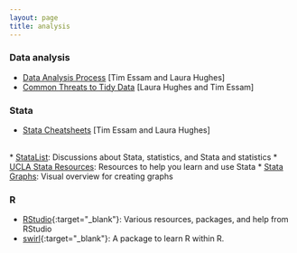 ```yaml
---
layout: page
title: analysis
---
```


### Data analysis

* <a href = "/resources/pdf/Diagram of Analytical Process.pdf" id = "analyticalprocess" target = "_blank" onclick="trackOutboundLink('DiagramofAnalyticalProcess.pdf');">Data Analysis Process</a> [Tim Essam and Laura Hughes]
* <a href = "/resources/pdf/Threats to tidy data handout.pdf" id = "tidydata"
target = "_blank" onclick="trackOutboundLink('ThreatsToTidyData.pdf');">Common Threats to Tidy Data</a> [Laura Hughes and Tim Essam]

### Stata

* <a href = "http://geocenter.github.io/StataTraining/portfolio/01_resource/" id = "Stata"
target = "_blank" onclick="trackOutboundLink('Link to Stata Cheatsheets site');">Stata Cheatsheets</a> [Tim Essam and Laura Hughes]
<br>
* <a href = "http://www.statalist.org/" target="_blank">StataList</a>: Discussions about Stata, statistics, and Stata and statistics
* <a href = "http://www.ats.ucla.edu/stat/stata/" target="_blank">UCLA Stata Resources</a>:  Resources to help you learn and use Stata
* <a href = "http://www.stata.com/support/faqs/graphics/gph/stata-graphs/" target="_blank">Stata Graphs</a>: Visual overview for creating graphs

### R

* [RStudio](https://www.rstudio.com/resources/faqs/){:target="_blank"}: Various resources, packages, and help from RStudio
* [swirl](http://swirlstats.com/){:target="_blank"}: A package to learn R within R.

